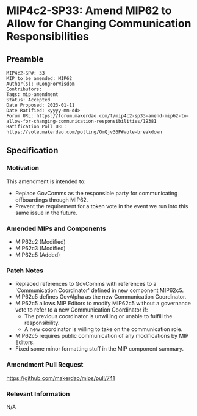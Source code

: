 # MIP4c2-SP33: Amend MIP62 to Allow for Changing Communication Responsibilities

## Preamble

```
MIP4c2-SP#: 33
MIP to be amended: MIP62
Author(s): @LongForWisdom
Contributors:
Tags: mip-amendment
Status: Accepted
Date Proposed: 2023-01-11
Date Ratified: <yyyy-mm-dd>
Forum URL: https://forum.makerdao.com/t/mip4c2-sp33-amend-mip62-to-allow-for-changing-communication-responsibilities/19381
Ratification Poll URL: https://vote.makerdao.com/polling/QmQjv36P#vote-breakdown
```
## Specification

### Motivation

This amendment is intended to:
* Replace GovComms as the responsible party for communicating offboardings through MIP62.
* Prevent the requirement for a token vote in the event we run into this same issue in the future.

### Amended MIPs and Components

* MIP62c2 (Modified)
* MIP62c3 (Modified)
* MIP62c5 (Added)

### Patch Notes

* Replaced references to GovComms with references to a 'Communication Coordinator' defined in new component MIP62c5.
* MIP62c5 defines GovAlpha as the new Communication Coordinator.
* MIP62c5 allows MIP Editors to modify MIP62c5 without a governance vote to refer to a new Communication Coordinator if:
    * The previous coordinator is unwilling or unable to fulfill the responsibility.
    * A new coordinator is willing to take on the communication role.
* MIP62c5 requires public communication of any modifications by MIP Editors.
* Fixed some minor formatting stuff in the MIP component summary.

### Amendment Pull Request

https://github.com/makerdao/mips/pull/741

### Relevant Information

N/A
